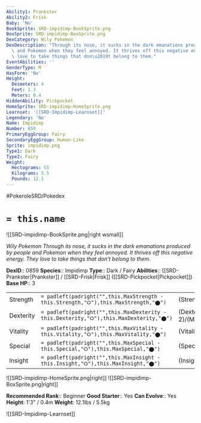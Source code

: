 ```yaml
---
Ability1: Prankster
Ability2: Frisk
Baby: 'No'
BookSprite: SRD-impidimp-BookSprite.png
BoxSprite: SRD-impidimp-BoxSprite.png
DexCategory: Wily Pokemon
DexDescription: "Through its nose, it sucks in the dark emanations produced by people\
  \ and Pokemon when they feel annoyed. It thrives off this negative energy. They\
  \ love to take things that don\u2019t belong to them."
EventAbilities: ''
GenderType: M
HasForm: 'No'
Height:
  Deimeters: 4
  Feet: 1.3
  Meters: 0.4
HiddenAbility: Pickpocket
HomeSprite: SRD-impidimp-HomeSprite.png
Learnset: '[[SRD-Impidimp-Learnset]]'
Legendary: 'No'
Name: Impidimp
Number: 859
PrimaryEggGroup: Fairy
SecondaryEggGroup: Human-Like
Sprite: impidimp.png
Type1: Dark
Type2: Fairy
Weight:
  Hectograms: 55
  Kilograms: 5.5
  Pounds: 12.1
---
```


#PokeroleSRD/Pokedex

# `= this.name`

![[SRD-impidimp-BookSprite.png|right wsmall]]

*Wily Pokemon*
*Through its nose, it sucks in the dark emanations produced by people and Pokemon when they feel annoyed. It thrives off this negative energy. They love to take things that don’t belong to them.*

**DexID**:: 0859
**Species**:: Impidimp
**Type**:: Dark / Fairy
**Abilities**:: [[SRD-Prankster|Prankster]] / [[SRD-Frisk|Frisk]] ([[SRD-Pickpocket|Pickpocket]])
**Base HP**:: 3

|           |                                                                                        |                                          |
| --------- | -------------------------------------------------------------------------------------- | ---------------------------------------- |
| Strength  | `= padleft(padright("",this.MaxStrength - this.Strength,"⭘"),this.MaxStrength,"⬤")`    | (Strength::2)/(MaxStrength::4)   |
| Dexterity | `= padleft(padright("",this.MaxDexterity - this.Dexterity,"⭘"),this.MaxDexterity,"⬤")` | (Dexterity:: 2)/(MaxDexterity::4) |
| Vitality  | `= padleft(padright("",this.MaxVitality - this.Vitality,"⭘"),this.MaxVitality,"⬤")`    | (Vitality::1)/(MaxVitality::3)   |
| Special   | `= padleft(padright("",this.MaxSpecial - this.Special,"⭘"),this.MaxSpecial,"⬤")`       | (Special::2)/(MaxSpecial::4)     |
| Insight   | `= padleft(padright("",this.MaxInsight - this.Insight,"⭘"),this.MaxInsight,"⬤")`       | (Insight::1)/(MaxInsight::3)     |

![[SRD-impidimp-HomeSprite.png|right]]
![[SRD-impidimp-BoxSprite.png|right]]

**Recommended Rank**:: Beginner
**Good Starter**:: Yes
**Can Evolve**:: Yes
**Height**: 1'3" / 0.4m
**Weight**: 12.1lbs / 5.5kg

![[SRD-Impidimp-Learnset]]